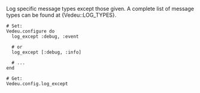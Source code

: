 Log specific message types except those given. A complete list of
message types can be found at {Vedeu::LOG_TYPES}.

    # Set:
    Vedeu.configure do
      log_except :debug, :event

      # or
      log_except [:debug, :info]

      # ...
    end

    # Get:
    Vedeu.config.log_except
